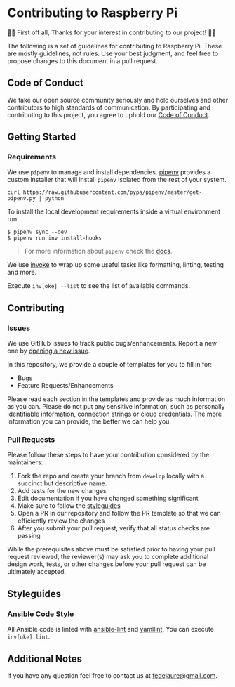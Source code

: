 # Contributing to Raspberry Pi

👏🎉 First off all, Thanks for your interest in contributing to our project! 🎉👏

The following is a set of guidelines for contributing to Raspberry Pi. These are
mostly guidelines, not rules. Use your best judgment, and feel free to propose changes to this document in a pull request.

## Code of Conduct

We take our open source community seriously and hold ourselves and other contributors to high standards of communication. By participating and contributing to this project, you agree to uphold our [Code of Conduct](CODE_OF_CONDUCT.md).

## Getting Started

### Requirements

We use `pipenv` to manage and install dependencies. [pipenv](https://pipenv.pypa.io/en/latest/) provides a custom installer that will install `pipenv` isolated from the rest of your system.

```
curl https://raw.githubusercontent.com/pypa/pipenv/master/get-pipenv.py | python
```

To install the local development requirements inside a virtual environment run:

```
$ pipenv sync --dev
$ pipenv run inv install-hooks
```

> For more information about `pipenv` check the [docs](https://pipenv.pypa.io/en/latest/basics/).

We use [invoke](http://www.pyinvoke.org/) to wrap up some useful tasks like formatting, linting, testing and more.

Execute `inv[oke] --list` to see the list of available commands.

## Contributing

### Issues

We use GitHub issues to track public bugs/enhancements. Report a new one by [opening a new issue](https://github.com/fedejaure/cookiecutter-modern-pypackage/issues).

In this repository, we provide a couple of templates for you to fill in for:

* Bugs
* Feature Requests/Enhancements

Please read each section in the templates and provide as much information as you can. Please do not put any sensitive information,
such as personally identifiable information, connection strings or cloud credentials. The more information you can provide, the better we can help you.

### Pull Requests

Please follow these steps to have your contribution considered by the maintainers:

1. Fork the repo and create your branch from `develop` locally with a succinct but descriptive name.
2. Add tests for the new changes
3. Edit documentation if you have changed something significant
4. Make sure to follow the [styleguides](#styleguides)
5. Open a PR in our repository and follow the PR template so that we can efficiently review the changes
6. After you submit your pull request, verify that all status checks are passing

While the prerequisites above must be satisfied prior to having your pull request reviewed, the reviewer(s) may ask you to complete additional design
work, tests, or other changes before your pull request can be ultimately accepted.

## Styleguides

### Ansible Code Style

All Ansible code is linted with [ansible-lint](https://github.com/ansible-community/ansible-lint) and [yamllint](https://github.com/adrienverge/yamllint). You can
execute `inv[oke] lint`.

## Additional Notes

If you have any question feel free to contact us at fedejaure@gmail.com.

